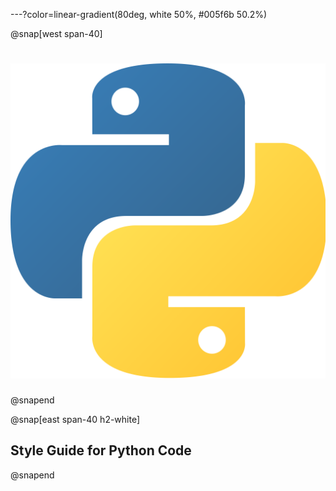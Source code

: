 
---?color=linear-gradient(80deg, white 50%, #005f6b 50.2%)

@snap[west span-40]
# ![Python Logo](assets/imgs/python.png)
@snapend

@snap[east span-40 h2-white]
## Style Guide for Python Code
@snapend
